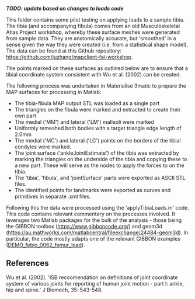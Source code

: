 ***TODO: update based on changes to loads code***

This folder contains some pilot testing on applying loads to a sample tibia. The tibia (and accompanying fibula) comes from an old Musculoskeletal Atlas Project workshop, whereby these surface meshes were generated from sample data. They are anatomically accurate, but 'smoothed' in a sense given the way they were created (i.e. from a statistical shape model). The data can be found at this Github repository: https://github.com/juzhang/mapclient-fai-workshop.

The points marked on these surfaces as outlined below are to ensure that a tibial coordinate system consistent with Wu et al. (2002) can be created.

The following process was undertaken in Materialise 3matic to prepare the MAP surfaces for processing in Matlab:

- The tibia-fibula MAP output STL was loaded as a single part
- The triangles on the fibula were marked and extracted to create their own part
- The medial ('MM') and lateral ('LM') malleoli were marked
- Uniformly remeshed both bodies with a target triangle edge length of 2.0mm
- The medial ('MC') and lateral ('LC') points on the borders of the tibial condyles were marked.
- The joint surface ('ankleJointEstimate') of the tibia was extracted by marking the triangles on the underside of the tibia and copying these to a new part. These will serve as the nodes to apply the forces to on the tibia.
- The 'tibia', 'fibula', and 'jointSurface' parts were exported as ASCII STL files.
- The identified points for landmarks were exported as curves and primitives in separate .xml files.

Following this the data were processed using the 'applyTibiaLoads.m' code. This code contains relevant commentary on the processes involved. It leverages two Matlab packages for the bulk of the analysis - those being the GIBBON toolbox (https://www.gibboncode.org/) and geom3d (https://au.mathworks.com/matlabcentral/fileexchange/24484-geom3d). In particular, the code mostly adapts one of the relevant GIBBON examples ([DEMO_febio_0062_femur_load](https://www.gibboncode.org/html/DEMO_febio_0062_femur_load_01.html)).

## References

Wu et al. (2002). 'ISB recoomendation on definitions of joint coordinate system of various joints for reporting of human joint motion - part I: ankle, hip and spine.' J Biomech, 35: 543-548.


